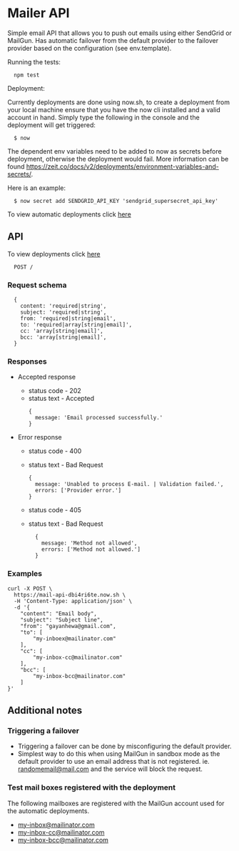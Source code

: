 # Mailer API

Simple email API that allows you to push out emails using either SendGrid or MailGun. Has automatic failover from the default provider to the failover provider based on the configuration (see env.template).

Running the tests:
```
  npm test
```

Deployment:

Currently deployments are done using now.sh, to create a deployment from your local machine ensure that you have the now cli installed and a valid account in hand. Simply type the following in the console and the deployment will get triggered:
```
  $ now
```

The dependent env variables need to be added to now as secrets before deployment, otherwise the deployment would fail. More information can be found https://zeit.co/docs/v2/deployments/environment-variables-and-secrets/.

Here is an example:
```
  $ now secret add SENDGRID_API_KEY 'sendgrid_supersecret_api_key'
```

To view automatic deployments click [here](https://github.com/gayanhewa/mail-api/deployments)

## API
To view deployments click [here](https://github.com/gayanhewa/mail-api/deployments)
```
  POST /
```

### Request schema
```
  {
    content: 'required|string',
    subject: 'required|string',
    from: 'required|string|email',
    to: 'required|array[string|email]',
    cc: 'array[string|email]',
    bcc: 'array[string|email]',
  }
```

### Responses
- Accepted response
  - status code - 202
  - status text - Accepted
    ```
    {
      message: 'Email processed successfully.'
    }
    ```

- Error response
  - status code - 400
  - status text - Bad Request
    ```
    {
      message: 'Unabled to process E-mail. | Validation failed.',
      errors: ['Provider error.']
    }
    ```

  - status code - 405
  - status text - Bad Request
    ```
      {
        message: 'Method not allowed',
        errors: ['Method not allowed.']
      }
    ```


### Examples
```curl
curl -X POST \
  https://mail-api-dbi4ri6te.now.sh \
  -H 'Content-Type: application/json' \
  -d '{
    "content": "Email body",
    "subject": "Subject line",
    "from": "gayanhewa@gmail.com",
    "to": [
        "my-inboex@mailinator.com"
    ],
    "cc": [
        "my-inbox-cc@mailinator.com"
    ],
    "bcc": [
        "my-inbox-bcc@mailinator.com"
    ]
}'
```

## Additional notes

### Triggering a failover
 - Triggering a failover can be done by misconfiguring the default provider.
 - Simplest way to do this when using MailGun in sandbox mode as the default provider to use an email address that is not registered. ie. randomemail@mail.com and the service will block the request.

### Test mail boxes registered with the deployment

The following mailboxes are registered with the MailGun account used for the automatic deployments.

 - [my-inbox@mailinator.com](https://www.mailinator.com/v3/index.jsp?zone=public&query=my-inbox)
 - [my-inbox-cc@mailinator.com](https://www.mailinator.com/v3/index.jsp?zone=public&query=my-inbox-cc)
 - [my-inbox-bcc@mailinator.com](https://www.mailinator.com/v3/index.jsp?zone=public&query=my-inbox-bcc)
